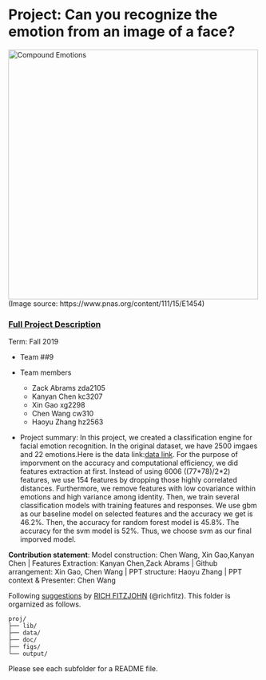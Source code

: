 # Project: Can you recognize the emotion from an image of a face? 
<img src="figs/CE.jpg" alt="Compound Emotions" width="500"/>
(Image source: https://www.pnas.org/content/111/15/E1454)

### [Full Project Description](doc/project3_desc.md)

Term: Fall 2019

+ Team ##9
+ Team members
	+ Zack Abrams zda2105
	+ Kanyan Chen kc3207
	+ Xin Gao xg2298
	+ Chen Wang cw310
	+ Haoyu Zhang hz2563 

+ Project summary: In this project, we created a classification engine for facial emotion recognition. In the original dataset, we have 2500 imgaes and 22 emotions.Here is the data link:[data link](https://www.dropbox.com/s/kvi949ea1rey1d8/train_set.zip?dl=0). For the purpose of imporvment on the accuracy and computational efficiency, we did features extraction at first. Instead of using 6006 ((77\*78)/2*2) features, we use 154 features by dropping those highly correlated distances. Furthermore, we remove features with low covariance within emotions and high variance among identity. Then, we train several classification models with training features and responses. We use gbm as our baseline model on selected features and the accuracy we get is 46.2%. Then, the accuracy for random forest model is 45.8%. The accuracy for the svm model is 52%. Thus, we choose svm as our final imporved model. 
	
**Contribution statement**:  Model construction: Chen Wang, Xin Gao,Kanyan Chen | Features Extraction: Kanyan Chen,Zack Abrams | Github arrangement: Xin Gao, Chen Wang | PPT structure: Haoyu Zhang | PPT context & Presenter: Chen Wang 

Following [suggestions](http://nicercode.github.io/blog/2013-04-05-projects/) by [RICH FITZJOHN](http://nicercode.github.io/about/#Team) (@richfitz). This folder is orgarnized as follows.

```
proj/
├── lib/
├── data/
├── doc/
├── figs/
└── output/
```

Please see each subfolder for a README file.
